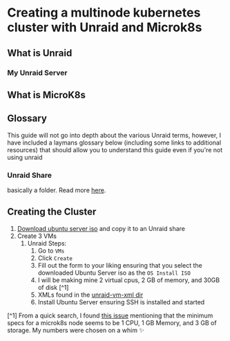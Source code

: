# Creating a multinode kubernetes cluster with Unraid and Microk8s

## What is Unraid

### My Unraid Server

## What is MicroK8s

## Glossary

This guide will not go into depth about the various Unraid terms, however, I have included a laymans glossary below (including some links to additional resources) that should allow you to understand this guide even if you're not using unraid

### **Unraid Share**

basically a folder. Read more [here](https://docs.unraid.net/unraid-os/manual/shares/).

## Creating the Cluster

1. [Download ubuntu server iso](https://ubuntu.com/download/server) and copy it to an Unraid share
2. Create 3 VMs
   1. Unraid Steps:
      1. Go to `VMs`
      2. Click `Create`
      3. Fill out the form to your liking ensuring that you select the downloaded Ubuntu Server iso as the `OS Install ISO`
      4. I will be making mine 2 virtual cpus, 2 GB of memory, and 30GB of disk [^1]
      5. XMLs found in the [unraid-vm-xml dir](./unraid-vm-xml/)
      6. Install Ubuntu Server ensuring SSH is installed and started

[^1] From a quick search, I found [this issue](https://github.com/canonical/microk8s/issues/319) mentioning that the minimum specs for a microk8s node seems to be 1 CPU, 1 GB Memory, and 3 GB of storage. My numbers were chosen on a whim :sparkles:
